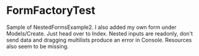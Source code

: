 # FormFactoryTest

Sample of NestedFormsExample2. I also added my own form under Models/Create. Just head over to Index. Nested inputs are readonly, don't send data and dragging multilists produce an error in Console. Resources also seem to be missing.
